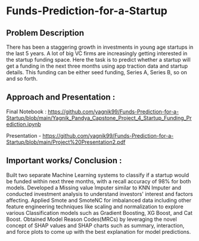# Funds-Prediction-for-a-Startup

## Problem Description

There has been a staggering growth in investments in young age startups in the last 5 years. A lot of big VC firms are increasingly getting interested in the startup funding space. Here the task is to predict whether a startup will get a funding in the next three months using app traction data and startup details. This funding can be either seed funding, Series A, Series B, so on and so forth.

## Approach and Presentation :

Final Notebook : https://github.com/yagnik99/Funds-Prediction-for-a-Startup/blob/main/Yagnik_Pandya_Capstone_Project_4_Startup_Funding_Prediction.ipynb
 
 Presentation - https://github.com/yagnik99/Funds-Prediction-for-a-Startup/blob/main/Project%20Presentation2.pdf

## Important works/ Conclusion :
Built two separate Machine Learning systems to classify if a startup would be funded within next three months, with a recall accuracy of 98% for both models.
Developed a Missing value Imputer similar to KNN Imputer and conducted investment analysis to understand investors' interest and factors affecting.
Applied Smote and SmoteNC for imbalanced data including other feature engineering techniques like scaling and normalization to explore various Classification models such as Gradient Boosting, XG Boost, and Cat Boost.
Obtained Model Reason Codes(MRCs) by leveraging the novel concept of SHAP values and SHAP charts such as summary, interaction, and force plots to come up with the best explanation for model predictions.

